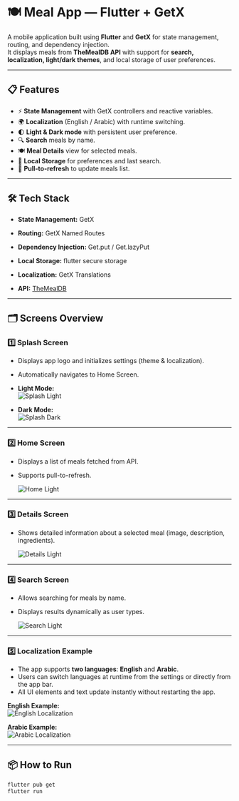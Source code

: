 # 🍽 Meal App — Flutter + GetX

A mobile application built using **Flutter** and **GetX** for state management, routing, and dependency injection.  
It displays meals from **TheMealDB API** with support for **search, localization, light/dark themes**, and local storage of user preferences.

---

## 📋 Features

- ⚡ **State Management** with GetX controllers and reactive variables.
- 🌍 **Localization** (English / Arabic) with runtime switching.
- 🌓 **Light & Dark mode** with persistent user preference.
- 🔍 **Search** meals by name.
- 🍽 **Meal Details** view for selected meals.
- 💾 **Local Storage** for preferences and last search.
- 🔁 **Pull-to-refresh** to update meals list.

---

## 🛠 Tech Stack

- **State Management:** GetX  
- **Routing:** GetX Named Routes  
- **Dependency Injection:** Get.put / Get.lazyPut  
 
- **Local Storage:** flutter secure storage  
- **Localization:** GetX Translations  
- **API:** [TheMealDB](https://www.themealdb.com/api.php)  

---

## 🗂 Screens Overview

### 1️⃣ Splash Screen
- Displays app logo and initializes settings (theme & localization).
- Automatically navigates to Home Screen.
- **Light Mode:**  
  ![Splash Light](https://i.postimg.cc/05t8tv4P/splash-light.png)
  
- **Dark Mode:**  
  ![Splash Dark](https://i.postimg.cc/wTZ9pVHr/splash-dark.png)  

---

### 2️⃣ Home Screen
- Displays a list of meals fetched from API.  
- Supports pull-to-refresh.  
  
  ![Home Light](https://i.postimg.cc/8c3gTp8v/home.png)  
 

---

### 3️⃣ Details Screen
- Shows detailed information about a selected meal (image, description, ingredients).  

  ![Details Light](https://i.postimg.cc/HscCBy59/Screenshot-20250813-194156.png)  


---

### 4️⃣ Search Screen
- Allows searching for meals by name.  
- Displays results dynamically as user types.  
  
  ![Search Light](https://i.postimg.cc/hGbnVRxF/search.png)  
 

---

### 5️⃣ Localization Example
- The app supports **two languages**: **English** and **Arabic**.  
- Users can switch languages at runtime from the settings or directly from the app bar.  
- All UI elements and text update instantly without restarting the app.

**English Example:**  
![English Localization](https://i.postimg.cc/8c3gTp8v/home.png)  

**Arabic Example:**  
![Arabic Localization](https://i.postimg.cc/P5W9RzqY/localization.png)  

---

## 📦 How to Run

```bash
flutter pub get
flutter run
